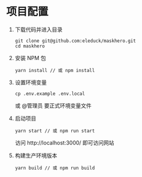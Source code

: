 # 项目配置

1. 下载代码并进入目录

   ```shell
   git clone git@github.com:eleduck/maskhero.git
   cd maskhero
   ```

2. 安装 NPM 包

   ```shell
   yarn install // 或 npm install
   ```

3. 设置环境变量

   ```shell
   cp .env.example .env.local
   ```

   或 @管理员 要正式环境变量文件

4. 启动项目

   ```
   yarn start // 或 npm run start
   ```

   访问 http://localhost:3000/ 即可访问网站

5. 构建生产环境版本

   ```
   yarn build // 或 npm run build
   ```
